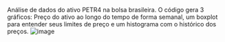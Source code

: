 Análise de dados do ativo PETR4 na bolsa brasileira. O código gera 3 gráficos: Preço do ativo ao longo do tempo de forma semanal, um boxplot para entender seus limites de preço e um histograma com o histórico dos preços.
![image](https://github.com/LaFonseca/Analise-de-dados-em-Python/assets/133027344/31434f33-f2ba-4737-9ed5-85a755e2fe3e)
